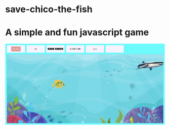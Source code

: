 # save-chico-the-fish

# A simple and fun javascript game

![save-chico-the-fish](img/save-chico-screenshot.png)

